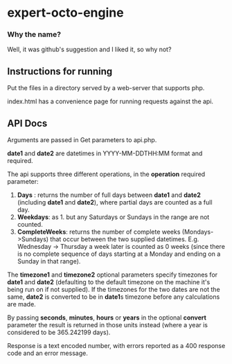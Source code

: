 # expert-octo-engine

### Why the name? 
Well, it was github's suggestion and I liked it, so why not?

## Instructions for running
Put the files in a directory served by a web-server that supports php.

index.html has a convenience page for running requests against the api.

## API Docs

Arguments are passed in Get parameters to api.php.

**date1** and **date2** are datetimes in YYYY-MM-DDTHH:MM format and required.

The api supports three different operations, in the **operation** required parameter:

1. **Days** : returns the number of full days between **date1** and **date2** (including **date1** and **date2**), where partial days are counted as a full day.
2. **Weekdays**: as 1. but any Saturdays or Sundays in the range are not counted.
3. **CompleteWeeks**: returns the number of complete weeks (Mondays->Sundays) that occur between the two supplied datetimes. E.g. Wednesday -> Thursday a week later is counted as 0 weeks (since there is no complete sequence of days starting at a Monday and ending on a Sunday in that range).

The **timezone1** and **timezone2** optional parameters specify timezones for **date1** and **date2** (defaulting to the default timezone on the machine it's being run on if not supplied). If the timezones for the two dates are not the same, **date2** is converted to be in **date1**s timezone before any calculations are made.

By passing **seconds**, **minutes**, **hours** or **years** in the optional **convert** parameter the result is returned in those units instead (where a year is considered to be 365.242199 days).

Response is a text encoded number, with errors reported as a 400 response code and an error message.
